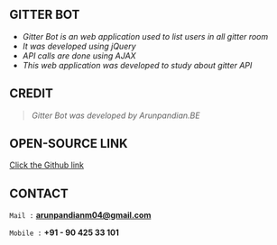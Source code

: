 ## GITTER BOT

* *Gitter Bot is an web application used to list users in all gitter room*
* *It was developed using jQuery*
* *API calls are done using AJAX*
* *This web application was developed to study about gitter API*

## CREDIT
> *Gitter Bot was developed by Arunpandian.BE*


## OPEN-SOURCE LINK
[Click the Github link](https://github.com/arunpandianm/gitterbot)

## CONTACT
`Mail :` **arunpandianm04@gmail.com**

`Mobile :` **+91 - 90 425 33 101**
